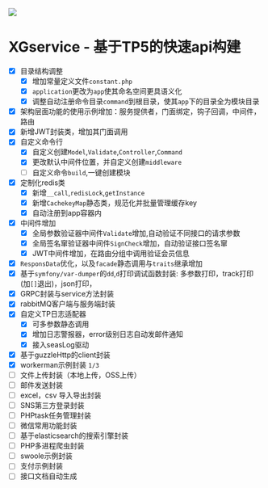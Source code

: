 ![](https://images.gitee.com/uploads/images/2019/0129/173855_7a94eba7_60244.png) 

XGservice - 基于TP5的快速api构建
=========================

- [x] 目录结构调整
    - [x] 增加常量定义文件`constant.php`
    - [x] `application`更改为`app`使其命名空间更具语义化
    - [x] 调整自动注册命令目录`command`到根目录，使其`app`下的目录全为模块目录
- [x] 架构层面功能的使用示例增加：服务提供者，门面绑定，钩子回调，中间件，路由
- [x] 新增JWT封装类，增加其门面调用
- [x] 自定义命令行
    - [x] 自定义创建`Model`,`Validate`,`Controller`,`Command`
    - [x] 更改默认中间件位置，并自定义创建`middleware`
    - [ ] 自定义命令`build`,一键创建模块
- [x] 定制化redis类
    - [x] 新增`__call`,`redisLock`,`getInstance`
    - [x] 新增`CachekeyMap`静态类，规范化并批量管理缓存key
    - [x] 自动注册到app容器内
- [x] 中间件增加
    - [x] 全局参数验证器中间件`Validate`增加,自动验证不同接口的请求参数
    - [x] 全局签名窜验证器中间件`SignCheck`增加，自动验证接口签名窜
    - [x] JWT中间件增加，在路由分组中调用验证会员信息
- [x] `ResponsData`优化，以及`facade`静态调用与`traits`继承增加
- [x] 基于`symfony/var-dumper`的`dd`,`d`打印调试函数封装: 多参数打印，track打印(加`[]`退出)，json打印，
- [x] GRPC封装与service方法封装
- [x] rabbitMQ客户端与服务端封装
- [x] 自定义TP日志适配器
    - [x] 可多参数静态调用
    - [x] 增加日志警报器，error级别日志自动发邮件通知
    - [x] 接入seasLog驱动
- [x] 基于guzzleHttp的client封装
- [x] workerman示例封装 `1/3`
- [ ] 文件上传封装（本地上传，OSS上传）
- [ ] 邮件发送封装  
- [ ] excel，csv 导入导出封装  
- [ ] SNS第三方登录封装 
- [ ] PHPtask任务管理封装 
- [ ] 微信常用功能封装  
- [ ] 基于elasticsearch的搜索引擎封装
- [ ] PHP多进程爬虫封装
- [ ] swoole示例封装
- [ ] 支付示例封装
- [ ] 接口文档自动生成